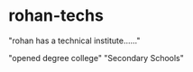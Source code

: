# rohan-techs

"rohan has a  technical institute......"

"opened degree college"
"Secondary Schools"
